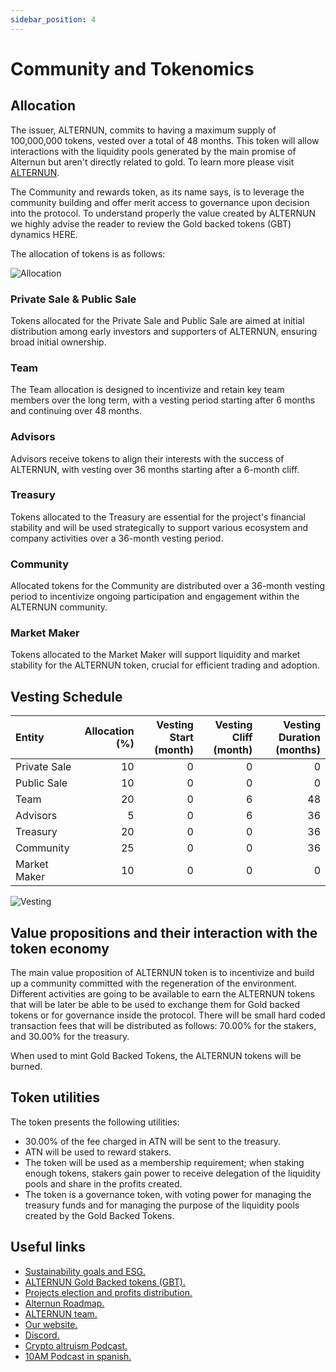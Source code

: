 ```yaml
---
sidebar_position: 4
---
```


# Community and Tokenomics

## Allocation 

The issuer, ALTERNUN, commits to having a maximum supply of 100,000,000 tokens, vested over a total of 48 months. This token will allow interactions with the liquidity pools generated by the main promise of Alternun but aren't directly related to gold. To learn more please visit [ALTERNUN](https://linktr.ee/Alternun).

The Community and rewards token, as its name says, is to leverage the community building and offer merit access to governance upon decision into the protocol.  To understand properly the value created by ALTERNUN we highly advise the reader to review the Gold backed tokens (GBT) dynamics HERE. 

The allocation of tokens is as follows:

![Allocation](https://i.postimg.cc/D03tDsRB/allocation.png)

### Private Sale & Public Sale
Tokens allocated for the Private Sale and Public Sale are aimed at initial distribution among early investors and supporters of ALTERNUN, ensuring broad initial ownership.

### Team
The Team allocation is designed to incentivize and retain key team members over the long term, with a vesting period starting after 6 months and continuing over 48 months.

### Advisors
Advisors receive tokens to align their interests with the success of ALTERNUN, with vesting over 36 months starting after a 6-month cliff.

### Treasury
Tokens allocated to the Treasury are essential for the project's financial stability and will be used strategically to support various ecosystem and company activities over a 36-month vesting period.

### Community
Allocated tokens for the Community are distributed over a 36-month vesting period to incentivize ongoing participation and engagement within the ALTERNUN community.

### Market Maker
Tokens allocated to the Market Maker will support liquidity and market stability for the ALTERNUN token, crucial for efficient trading and adoption.

## Vesting Schedule

| Entity       |   Allocation (%) |   Vesting Start (month) |   Vesting Cliff (month) |   Vesting Duration (months) |
|:-------------|-----------------:|------------------------:|------------------------:|----------------------------:|
| Private Sale |               10 |                       0 |                       0 |                           0 |
| Public Sale  |               10 |                       0 |                       0 |                           0 |
| Team         |               20 |                       0 |                       6 |                          48 |
| Advisors     |                5 |                       0 |                       6 |                          36 |
| Treasury     |               20 |                       0 |                       0 |                          36 |
| Community    |               25 |                       0 |                       0 |                          36 |
| Market Maker |               10 |                       0 |                       0 |                           0 |


![Vesting](https://i.postimg.cc/0jvBZvJ4/vesting.png)



## Value propositions and their interaction with the token economy

The main value proposition of ALTERNUN token is to incentivize and build up a community committed with the regeneration of the environment. Different activities are going to be available to earn the ALTERNUN tokens that will be later be able to be used to exchange them for Gold backed tokens or for governance inside the protocol. There will be small hard coded transaction fees that will be distributed as follows: 70.00% for the stakers, and 30.00% for the treasury.

When used to mint Gold Backed Tokens, the ALTERNUN tokens will be burned.


## Token utilities

The token presents the following utilities:

- 30.00% of the fee charged in ATN will be sent to the treasury.
- ATN will be used to reward stakers.
- The token will be used as a membership requirement; when staking enough tokens, stakers gain power to receive delegation of the liquidity pools and share in the profits created.
- The token is a governance token, with voting power for managing the treasury funds and for managing the purpose of the liquidity pools created by the Gold Backed Tokens.


## Useful links

* [Sustainability goals and ESG.](/)
* [ALTERNUN Gold Backed tokens (GBT).](/docs/tutorial-basics/gold-backed-tokens)
* [Projects election and profits distribution.](https://hackmd.io/@sgomezp/H15K2hWAR)
* [Alternun Roadmap.](/)
* [ALTERNUN team.](/)
* [Our website.](https://linktr.ee/Alternun)
* [Discord.](https://discord.gg/zqgQNxZx8a)
* [Crypto altruism Podcast.](https://www.cryptoaltruism.org/blog/crypto-altruism-podcast-episode-169-alternun-creating-wealth-regenerating-the-environment-with-onchain-digital-gold-mining)
* [10AM Podcast in spanish.](https://www.youtube.com/watch?v=O1W8NhtOaoQ&t=2s)


